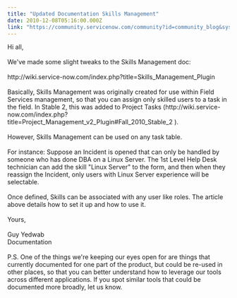 ```yaml
---
title: "Updated Documentation Skills Management"
date: 2010-12-08T05:16:00.000Z
link: "https://community.servicenow.com/community?id=community_blog&sys_id=8baca625dbd0dbc01dcaf3231f96193e"
---
```

<p>Hi all,<br /><br />We've made some slight tweaks to the Skills Management doc:<br /><br />http://wiki.service-now.com/index.php?title=Skills_Management_Plugin<br /><br />Basically, Skills Management was originally created for use within Field Services management, so that you can assign only skilled users to a task in the field. In Stable 2, this was added to Project Tasks (http://wiki.service-now.com/index.php?title=Project_Management_v2_Plugin#Fall_2010_Stable_2 ).<br /><br />However, Skills Management can be used on any task table.<br /><br />For instance: Suppose an Incident is opened that can only be handled by someone who has done DBA on a Linux Server. The 1st Level Help Desk technician can add the skill "Linux Server" to the form, and then when they reassign the Incident, only users with Linux Server experience will be selectable.<br /><br />Once defined, Skills can be associated with any user like roles. The article above details how to set it up and how to use it.<br /><br />Yours,<br /><br />Guy Yedwab<br />Documentation<br /><br />P.S. One of the things we're keeping our eyes open for are things that currently documented for one part of the product, but could be re-used in other places, so that you can better understand how to leverage our tools across different applications. If you spot similar tools that could be documented more broadly, let us know.</p>